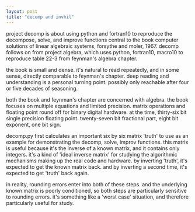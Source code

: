 ```yaml
---
layout: post
title: "decomp and invhil"
---
```


project decomp is about using python and fortran10 to reproduce the decompose, solve, and improve functions central to the book computer solutions of linear algebraic systems, forsythe and moler, 1967. decomp follows on from project algebra, which uses python, fortran10, macro10 to reproduce table 22-3 from feynman's algebra chapter.

the book is small and dense. it's natural to read repeatedly, and in some sense, directly comparable to feynman's chapter. deep reading and understanding is a personal turning point. possibly only reachable after four or five decades of seasoning.

both the book and feynman's chapter are concerned with algebra. the book focuses on multiple equations and limited precision. matrix operations and floating point round off for binary digital hardware. at the time, thirty-six bit single precision floating point. twenty-seven bit fractional part, eight bit exponent, one bit sign.

decomp.py first calculates an important six by six matrix 'truth' to use as an example for demonstrating the decomp, solve, improv functions. this matrix is useful because it's the inverse of a known matrix, and it contains only integers. it's a kind of 'ideal inverse matrix' for studying the algorithmic mechanisms making up the real code and hardware. by inverting 'truth', it's expected to get the known matrix back. and by inverting a second time, it's expected to get 'truth' back again. 

in reality, rounding errors enter into both of these steps. and the underlying known matrix is poorly conditioned, so both steps are particularly sensitive to rounding errors. it's something like a 'worst case' situation, and therefore particularly useful for study.
